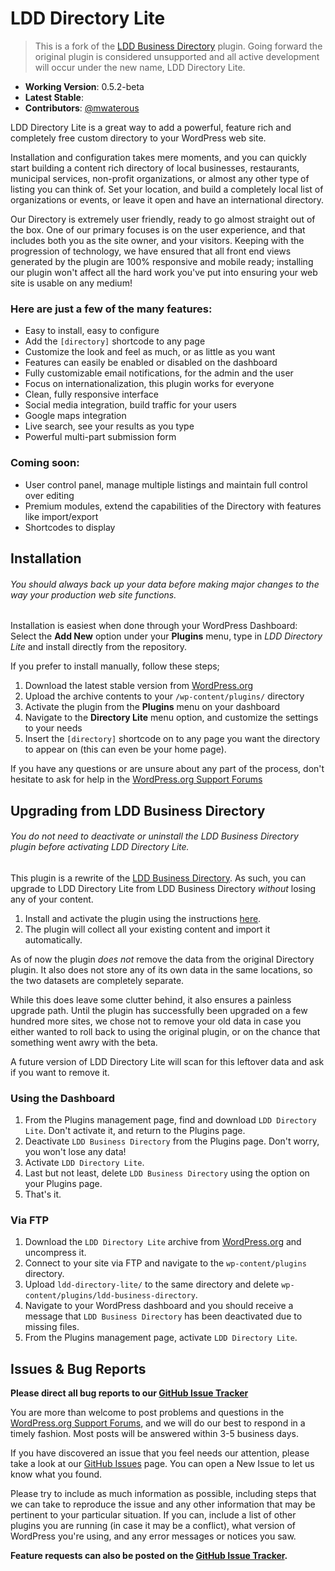 # LDD Directory Lite

> This is a fork of the [LDD Business Directory](http://wordpress.org/plugins/ldd-business-directory/) plugin. Going forward the original plugin is considered unsupported and all active development will occur under the new name, LDD Directory Lite.

* **Working Version**: 0.5.2-beta
* **Latest Stable**: 
* **Contributors**: [@mwaterous](https://github.com/mwaterous)

LDD Directory Lite is a great way to add a powerful, feature rich and completely free custom directory to your WordPress web site.

Installation and configuration takes mere moments, and you can quickly start building a content rich directory of local businesses, restaurants, municipal services, non-profit organizations, or almost any other type of listing you can think of. Set your location, and build a completely local list of organizations or events, or leave it open and have an international directory.

Our Directory is extremely user friendly, ready to go almost straight out of the box. One of our primary focuses is on the user experience, and that includes both you as the site owner, and your visitors. Keeping with the progression of technology, we have ensured that all front end views generated by the plugin are 100% responsive and mobile ready; installing our plugin won't affect all the hard work you've put into ensuring your web site is usable on any medium!

### Here are just a few of the many features:

* Easy to install, easy to configure
* Add the `[directory]` shortcode to any page
* Customize the look and feel as much, or as little as you want
* Features can easily be enabled or disabled on the dashboard
* Fully customizable email notifications, for the admin and the user
* Focus on internationalization, this plugin works for everyone
* Clean, fully responsive interface
* Social media integration, build traffic for your users
* Google maps integration
* Live search, see your results as you type
* Powerful multi-part submission form

### Coming soon:

* User control panel, manage multiple listings and maintain full control over editing
* Premium modules, extend the capabilities of the Directory with features like import/export
* Shortcodes to display



## Installation

###### *You should always back up your data before making major changes to the way your production web site functions.*

Installation is easiest when done through your WordPress Dashboard:
Select the **Add New** option under your **Plugins** menu, type in *LDD Directory Lite* and install directly from the repository.

If you prefer to install manually, follow these steps;

1. Download the latest stable version from [WordPress.org](http://wordpress.org/plugins/ldd-directory-lite/)
2. Upload the archive contents to your `/wp-content/plugins/` directory
3. Activate the plugin from the **Plugins** menu on your dashboard
4. Navigate to the **Directory Lite** menu option, and customize the settings to your needs
5. Insert the `[directory]` shortcode on to any page you want the directory to appear on (this can even be your home page).

If you have any questions or are unsure about any part of the process, don't hesitate to ask for help in the [WordPress.org Support Forums](http://wordpress.org/support/plugin/ldd-directory-lite)

## Upgrading from LDD Business Directory

###### *You do not need to deactivate or uninstall the LDD Business Directory plugin before activating LDD Directory Lite.*

This plugin is a rewrite of the [LDD Business Directory](http://wordpress.org/plugins/ldd-business-directory/). As such, you can upgrade to LDD Directory Lite from LDD Business Directory *without* losing any of your content.



1. Install and activate the plugin using the instructions [here](http://wordpress.org/plugins/ldd-directory-lite/installation/).
2. The plugin will collect all your existing content and import it automatically.

As of now the plugin *does not* remove the data from the original Directory plugin. It also does not store any of its own data in the same locations, so the two datasets are completely separate.

While this does leave some clutter behind, it also ensures a painless upgrade path. Until the plugin has successfully been upgraded on a few hundred more sites, we chose not to remove your old data in case you either wanted to roll back to using the original plugin, or on the chance that something went awry with the beta.

A future version of LDD Directory Lite will scan for this leftover data and ask if you want to remove it.



### Using the Dashboard

1. From the Plugins management page, find and download `LDD Directory Lite`. Don't activate it, and return to the Plugins page.
2. Deactivate `LDD Business Directory` from the Plugins page. Don't worry, you won't lose any data!
3. Activate `LDD Directory Lite`.
4. Last but not least, delete `LDD Business Directory` using the option on your Plugins page.
5. That's it.

### Via FTP

1. Download the `LDD Directory Lite` archive from [WordPress.org](http://wordpress.org/plugins/ldd-directory-lite) and uncompress it.
2. Connect to your site via FTP and navigate to the `wp-content/plugins` directory.
3. Upload `ldd-directory-lite/` to the same directory and delete `wp-content/plugins/ldd-business-directory`.
4. Navigate to your WordPress dashboard and you should receive a message that `LDD Business Directory` has been deactivated due to missing files.
5. From the Plugins management page, activate `LDD Directory Lite`.

## Issues & Bug Reports

**Please direct all bug reports to our [GitHub Issue Tracker](https://github.com/mwaterous/ldd-directory-lite/issues)**

You are more than welcome to post problems and questions in the [WordPress.org Support Forums](http://wordpress.org/support/plugin/ldd-directory-lite), and we will do our best to respond in a timely fashion. Most posts will be answered within 3-5 business days.

If you have discovered an issue that you feel needs our attention, please take a look at our [GitHub Issues](https://github.com/mwaterous/ldd-directory-lite/issues) page. You can open a New Issue to let us know what you found.

Please try to include as much information as possible, including steps that we can take to reproduce the issue and any other information that may be pertinent to your particular situation. If you can, include a list of other plugins you are running (in case it may be a conflict), what version of WordPress you're using, and any error messages or notices you saw.

**Feature requests can also be posted on the [GitHub Issue Tracker](https://github.com/mwaterous/ldd-directory-lite/issues).**
